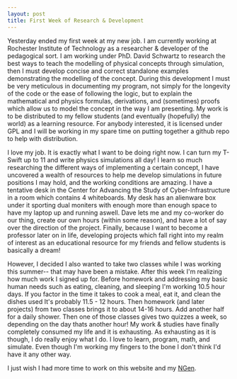 ```yaml
---
layout: post
title: First Week of Research & Development
---
```


Yesterday ended my first week at my new job. I am currently working at Rochester Institute of Technology as a researcher & developer of the pedagogical sort. I am working under PhD. David Schwartz to research the best ways to teach the modelling of physical concepts through simulation, then I must develop concise and correct standalone examples demonstrating the modelling of the concept. During this development I must be very meticulous in documenting my program, not simply for the longevity of the code or the ease of following the logic, but to explain the mathematical and physics formulas, derivations, and (sometimes) proofs which allow us to model the concept in the way I am presenting. My work is to be distributed to my fellow students (and eventually (hopefully) the world) as a learning resource. For anybody interested, it is licensed under GPL and I will be working in my spare time on putting together a github repo to help with distribution.

I love my job. It is exactly what I want to be doing right now. I can turn my T-Swift up to 11 and write physics simulations all day! I learn so much researching the different ways of implementing a certain concept, I have uncovered a wealth of resources to help me develop simulations in future positions I may hold, and the working conditions are amazing. I have a tentative desk in the Center for Advancing the Study of Cyber-Infrastructure in a room which contains 4 whiteboards. My desk has an alienware box under it sporting dual moniters with enough more than enough space to have my laptop up and running aswell. Dave lets me and my co-worker do our thing, create our own hours (within some reason), and have a lot of say over the direction of the project. Finally, because I want to become a professor later on in life, developing projects which fall right into my realm of interest as an educational resource for my friends and fellow students is basically a dream!

However, I decided I also wanted to take two classes while I was working this summer-- that may have been a mistake. After this week I'm realizing how much work I signed up for. Before homework and addressing my basic human needs such as eating, cleaning, and sleeping I'm working 10.5 hour days. If you factor in the time it takes to cook a meal, eat it, and clean the dishes used It's probably 11.5 - 12 hours. Then homework (and later projects) from two classes brings it to about 14-16 hours. Add another half for a daily shower. Then one of those classes gives two quizzes a week, so depending on the day thats another hour! My work & studies have finally completely consumed my life and it is exhausting. As exhausting as it is though, I do really enjoy what I do. I love to learn, program, math, and simulate. Even though I'm working my fingers to the bone I don't think I'd have it any other way.

I just wish I had more time to work on this website and my [NGen](https://github.com/MrNex/NGen).
